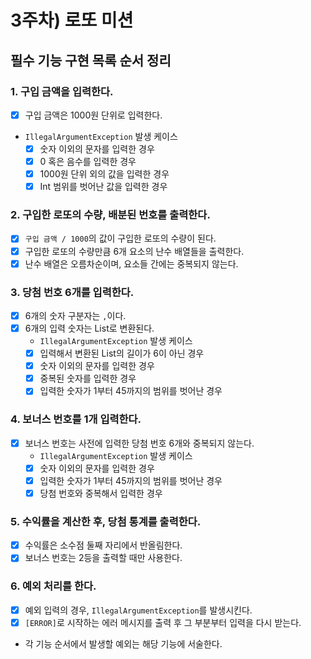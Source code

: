 # 3주차) 로또 미션

## 필수 기능 구현 목록 순서 정리

### 1. 구입 금액을 입력한다.
- [x] 구입 금액은 1000원 단위로 입력한다.
- ``IllegalArgumentException`` 발생 케이스
  - [x] 숫자 이외의 문자를 입력한 경우
  - [x] 0 혹은 음수를 입력한 경우
  - [x] 1000원 단위 외의 값을 입력한 경우
  - [x] Int 범위를 벗어난 값을 입력한 경우

### 2. 구입한 로또의 수량, 배분된 번호를 출력한다.
- [x] ``구입 금액 / 1000``의 값이 구입한 로또의 수량이 된다.
- [x] 구입한 로또의 수량만큼 6개 요소의 난수 배열들을 출력한다.
- [x] 난수 배열은 오름차순이며, 요소들 간에는 중복되지 않는다.

### 3. 당첨 번호 6개를 입력한다.
- [x] 6개의 숫자 구분자는 ``,``이다.
- [x] 6개의 입력 숫자는 List<Integer>로 변환된다.
  - ``IllegalArgumentException`` 발생 케이스
  - [x] 입력해서 변환된 List<Integer>의 길이가 6이 아닌 경우
  - [x] 숫자 이외의 문자를 입력한 경우
  - [x] 중복된 숫자를 입력한 경우
  - [x] 입력한 숫자가 1부터 45까지의 범위를 벗어난 경우

### 4. 보너스 번호를 1개 입력한다.
- [x] 보너스 번호는 사전에 입력한 당첨 번호 6개와 중복되지 않는다.
  - ``IllegalArgumentException`` 발생 케이스
  - [x] 숫자 이외의 문자를 입력한 경우
  - [x] 입력한 숫자가 1부터 45까지의 범위를 벗어난 경우
  - [x] 당첨 번호와 중복해서 입력한 경우

### 5. 수익률을 계산한 후, 당첨 통계를 출력한다.
- [x] 수익률은 소수점 둘째 자리에서 반올림한다.
- [x] 보너스 번호는 2등을 출력할 때만 사용한다.

### 6. 예외 처리를 한다.
- [x] 예외 입력의 경우, ``IllegalArgumentException``를 발생시킨다.
- [x] ``[ERROR]``로 시작하는 에러 메시지를 출력 후 그 부분부터 입력을 다시 받는다.
- 각 기능 순서에서 발생할 예외는 해당 기능에 서술한다.